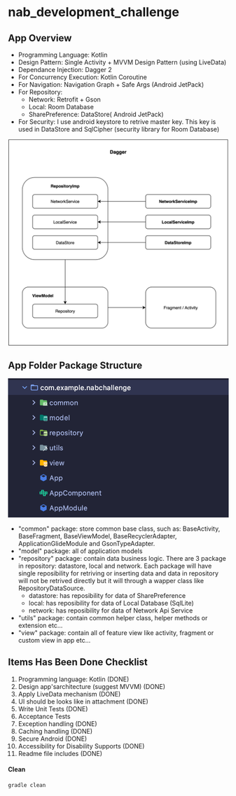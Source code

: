# nab_development_challenge

## App Overview

* Programming Language: Kotlin
* Design Pattern: Single Activity + MVVM Design Pattern (using LiveData)
* Dependance Injection: Dagger 2
* For Concurrency Execution: Kotlin Coroutine
* For Navigation: Navigation Graph + Safe Args (Android JetPack)
* For Repository:
	* Network: Retrofit + Gson
	* Local: Room Database
	* SharePreference: DataStore( Android JetPack)
* For Security: I use android keystore to retrive master key. This key is used in DataStore and SqlCipher (security library for Room Database)

![Alt text](https://github.com/khoantt91/nab_development_challenge/blob/master/app_overview.png)

## App Folder Package Structure
![Alt text](https://github.com/khoantt91/nab_development_challenge/blob/master/app_package_structure.png)
* "common" package: store common base class, such as: BaseActivity, BaseFragment, BaseViewModel, BaseRecyclerAdapter, ApplicationGlideModule and GsonTypeAdapter.
* "model" package: all of application models
* "repository" package: contain data business logic. There are 3 package in repository: datastore, local and network. Each package will have single reposibility for retriving or inserting data and data in repository will not be retrived directly but it will through a wapper class like RepositoryDataSource.
	* datastore: has reposibility for data of SharePreference
	* local: has reposibility for data of Local Database (SqlLite)
	* network: has reposibility for data of Network Api Service
* "utils" package: contain common helper class, helper methods or extension etc...
* "view" package: contain all of feature view like activity, fragment or custom view in app etc...

## Items Has Been Done Checklist
1. Programming language: Kotlin (DONE)
2. Design app'sarchitecture (suggest MVVM) (DONE)
3. Apply LiveData mechanism (DONE)
4. UI should be looks like in attachment (DONE)
5. Write Unit Tests (DONE)
6. Acceptance Tests
7. Exception handling (DONE)
8. Caching handling (DONE)
9. Secure Android (DONE)
10. Accessibility for Disability Supports (DONE)
11. Readme file includes (DONE)

#### Clean

	gradle clean
